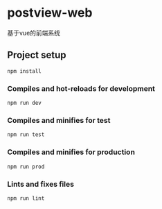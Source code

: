 # postview-web
基于vue的前端系统

## Project setup
```
npm install
```

### Compiles and hot-reloads for development
```
npm run dev
```

### Compiles and minifies for test
```
npm run test
```

### Compiles and minifies for production
```
npm run prod
```

### Lints and fixes files
```
npm run lint
```
